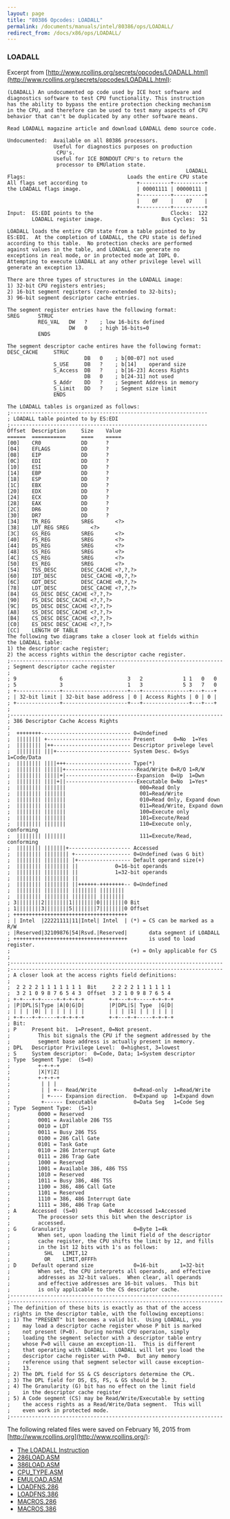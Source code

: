 ```yaml
---
layout: page
title: "80386 Opcodes: LOADALL"
permalink: /documents/manuals/intel/80386/ops/LOADALL/
redirect_from: /docs/x86/ops/LOADALL/
---
```


### LOADALL

Excerpt from [http://www.rcollins.org/secrets/opcodes/LOADALL.html](http://www.rcollins.org/secrets/opcodes/LOADALL.html):

	(LOADALL) An undocumented op code used by ICE host software and
	diagnostics software to test CPU functionality. This instruction
	has the ability to bypass the entire protection checking mechanism
	in the CPU, and therefore can be used to test many aspects of CPU
	behavior that can't be duplicated by any other software means.
	
	Read LOADALL magazine article and download LOADALL demo source code.
	
	Undocumented:  Available on all 80386 processors.
	               Useful for diagnostics purposes on production
	                CPU's.
	               Useful for ICE BONDOUT CPU's to return the
	                processor to EMUlation state.
	                                                          LOADALL
	Flags:                                 Loads the entire CPU state
	All flags set according to                +----------+----------+
	the LOADALL flags image.                  | 00001111 | 00000111 |
	                                          +----------+----------+
	                                          |    0F    |    07    |
	                                          +----------+----------+
	Input:  ES:EDI points to the                         Clocks:  122
	        LOADALL register image.                   Bus Cycles:  51
	
	LOADALL loads the entire CPU state from a table pointed to by
	ES:EDI.  At the completion of LOADALL, the CPU state is defined
	according to this table.  No protection checks are performed
	against values in the table, and LOADALL can generate no
	exceptions in real mode, or in protected mode at IOPL 0.
	Attempting to execute LOADALL at any other privilege level will
	generate an exception 13.
	
	There are three types of structures in the LOADALL image:
	1) 32-bit CPU registers entries;
	2) 16-bit segment registers (zero-extended to 32-bits);
	3) 96-bit segment descriptor cache entries.
	
	The segment register entries have the following format:
	SREG      STRUC
	          REG_VAL   DW   ?    ; low 16-bits defined
	                    DW   0    ; high 16-bits=0
	          ENDS
	          
	The segment descriptor cache entires have the following format:
	DESC_CACHE     STRUC
	                         DB   0    ; b[00-07] not used
	               S_USE     DB   ?    ; b[14]    operand size
	               S_Access  DB   ?    ; b[16-23] Access Rights
	                         DB   0    ; b[24-31] not used
	               S_Addr    DD   ?    ; Segment Address in memory
	               S_Limit   DD   ?    ; Segment size limit
	               ENDS
	
	The LOADALL tables is organized as follows:
	;----------------------------------------------------------------
	; LOADALL table pointed to by ES:EDI
	;----------------------------------------------------------------
	Offset  Description     Size    Value
	======  ===========     ====    =====
	[00]    CR0             DD      ?
	[04]    EFLAGS          DD      ?
	[08]    EIP             DD      ?
	[0C]    EDI             DD      ?
	[10]    ESI             DD      ?
	[14]    EBP             DD      ?
	[18]    ESP             DD      ?
	[1C]    EBX             DD      ?
	[20]    EDX             DD      ?
	[24]    ECX             DD      ?
	[28]    EAX             DD      ?
	[2C]    DR6             DD      ?
	[30]    DR7             DD      ?
	[34]    TR_REG          SREG       <?>
	[38]    LDT_REG SREG       <?>
	[3C]    GS_REG          SREG       <?>
	[40]    FS_REG          SREG       <?>
	[44]    DS_REG          SREG       <?>
	[48]    SS_REG          SREG       <?>
	[4C]    CS_REG          SREG       <?>
	[50]    ES_REG          SREG       <?>
	[54]    TSS_DESC        DESC_CACHE <?,?,?>
	[60]    IDT_DESC        DESC_CACHE <0,?,?>
	[6C]    GDT_DESC        DESC_CACHE <0,?,?>
	[78]    LDT_DESC        DESC_CACHE <?,?,?>
	[84]    GS_DESC DESC_CACHE <?,?,?>
	[90]    FS_DESC DESC_CACHE <?,?,?>
	[9C]    DS_DESC DESC_CACHE <?,?,?>
	[A8]    SS_DESC DESC_CACHE <?,?,?>
	[B4]    CS_DESC DESC_CACHE <?,?,?>
	[C0]    ES_DESC DESC_CACHE <?,?,?>
	[CC]    LENGTH OF TABLE
	The following two diagrams take a closer look at fields within
	the LOADALL table:
	1) the descriptor cache register;
	2) the access rights within the descriptor cache register.
	;---------------------------------------------------------------------
	; Segment descriptor cache register
	;
	; 9              6                     3   2             1 1   0   0
	; 5              3                     1   3             5 3   7   0
	; +--------------+---------------------+---+---------------+---+---+
	; | 32-bit limit | 32-bit base address | 0 | Access Rights | 0 | 0 |
	; +--------------+---------------------+---+---------------+---+---+
	;
	;---------------------------------------------------------------------
	; 386 Descriptor Cache Access Rights
	;
	;  ++++++++----------------------------- 0=Undefined
	;  |||||||| +--------------------------- Present      0=No  1=Yes
	;  |||||||| |++------------------------- Descriptor privelege level
	;  |||||||| |||+------------------------ System Desc. 0=Sys 1=Code/Data
	;  |||||||| ||||+++--------------------- Type(*)
	;  |||||||| ||||||+-----------------------Read/Write 0=R/O 1=R/W
	;  |||||||| |||||+|-----------------------Expansion  0=Up  1=Dwn
	;  |||||||| ||||+||-----------------------Executable 0=No  1=Yes*
	;  |||||||| |||||||                        000=Read Only
	;  |||||||| |||||||                        001=Read/Write
	;  |||||||| |||||||                        010=Read Only, Expand down
	;  |||||||| |||||||                        011=Read/Write, Expand down
	;  |||||||| |||||||                        100=Execute only
	;  |||||||| |||||||                        101=Execute/Read
	;  |||||||| |||||||                        110=Execute only, conforming
	;  |||||||| |||||||                        111=Execute/Read, conforming
	;  |||||||| |||||||+-------------------- Accessed
	;  |||||||| |||||||| +------------------ 0=Undefined (was G bit)
	;  |||||||| |||||||| |+----------------- Default operand size(+)
	;  |||||||| |||||||| ||            0=16-bit operands
	;  |||||||| |||||||| ||            1=32-bit operands
	;  |||||||| |||||||| ||
	;  |||||||| |||||||| ||++++++-++++++++-- 0=Undefined
	;  |||||||| |||||||| |||||||| ||||||||
	;  |||||||| |||||||| |||||||| ||||||||
	; 3||||||||2||||||||1||||||||0||||||||0 Bit
	; 1||||||||3||||||||5||||||||7||||||||0 Offset
	; +++++++++++++++++++++++++++++++++++++
	; | Intel  |22221111|11|Intel| Intel  | (*) = CS can be marked as a R/W
	; |Reserved|32109876|54|Rsvd.|Reserved|       data segment if LOADALL
	; +++++++++++++++++++++++++++++++++++++       is used to load register.
	;                                       (+) = Only applicable for CS
	;
	;---------------------------------------------------------------------
	;---------------------------------------------------------------------
	; A closer look at the access rights field definitions:
	;
	;  2 2 2 2 1 1 1 1 1 1 1  Bit     2 2 2 2 1 1 1 1 1 1
	;  3 2 1 0 9 8 7 6 5 4 3  Offset  3 2 1 0 9 8 7 6 5 4
	; +-+---+-+-----+-+-+-+-+        +-+---+-+-----+-+-+-+
	; |P|DPL|S|Type |A|0|G|D|        |P|DPL|S| Type  |G|D|
	; | | | |0| | | | | | | |        | | | |1| | | | | | |
	; +-+---+-+-----+-+-+-+-+        +-+---+-+-----+-+-+-+
	; Bit:
	; P     Present bit.  1=Present, 0=Not present.
	;         This bit signals the CPU if the segment addressed by the
	;         segment base address is actually present in memory.
	; DPL   Descriptor Privilege Level:  0=highest, 3=lowest
	; S     System descriptor:  0=Code, Data; 1=System descriptor
	; Type  Segment Type:  (S=0)
	;         +-+-+-+
	;         |X|Y|Z|
	;         +-+-+-+
	;          | | |
	;          | | +-- Read/Write            0=Read-only  1=Read/Write
	;          | +---- Expansion direction.  0=Expand up  1=Expand down
	;          +------ Executable            0=Data Seg   1=Code Seg
	; Type  Segment Type:  (S=1)
	;         0000 = Reserved
	;         0001 = Available 286 TSS
	;         0010 = LDT
	;         0011 = Busy 286 TSS
	;         0100 = 286 Call Gate
	;         0101 = Task Gate
	;         0110 = 286 Interrupt Gate
	;         0111 = 286 Trap Gate
	;         1000 = Reserved
	;         1001 = Available 386, 486 TSS
	;         1010 = Reserved
	;         1011 = Busy 386, 486 TSS
	;         1100 = 386, 486 Call Gate
	;         1101 = Reserved
	;         1110 = 386, 486 Interrupt Gate
	;         1111 = 386, 486 Trap Gate
	; A     Accessed  (S=0)          0=Not Accessed 1=Accessed
	;         The processor sets this bit when the descriptor is
	;         accessed.
	; G     Granularity                      0=Byte 1=4k
	;         When set, upon loading the limit field of the descriptor
	;         cache register, the CPU shifts the limit by 12, and fills
	;         in the 1st 12 bits with 1's as follows:
	;           SHL   LIMIT,12
	;           OR    LIMIT,0FFFh
	; D     Default operand size             0=16-bit       1=32-bit
	;         When set, the CPU interprets all operands, and effective
	;         addresses as 32-bit values.  When clear, all operands
	;         and effective addresses are 16-bit values.  This bit
	;         is only applicable to the CS descriptor cache.
	;---------------------------------------------------------------------
	;---------------------------------------------------------------------
	; The definition of these bits is exactly as that of the access
	; rights in the descriptor table, with the following exceptions:
	; 1) The "PRESENT" bit becomes a valid bit.  Using LOADALL, you
	;    may load a descriptor cache register whose P bit is marked
	;    not present (P=0).  During normal CPU operaion, simply
	;    loading the segment selector with a descriptor table entry
	;    whose P=0 will cause an exception-11.  This is different
	;    that operating with LOADALL.  LOADALL will let you load the
	;    descriptor cache register with P=0.  But any memory
	;    reference using that segment selector will cause exception-
	;    13.
	; 2) The DPL field for SS & CS descriptors determine the CPL.
	; 3) The DPL field for DS, ES, FS, & GS should be 3.
	; 4) The Granularity (G) bit has no effect on the limit field
	;    in the descriptor cache register
	; 5) A Code segment (CS) may be Read/Write/Executable by setting
	;    the access rights as a Read/Write/Data segment.  This will
	;    even work in protected mode.
	;---------------------------------------------------------------------

The following related files were saved on February 16, 2015 from [http://www.rcollins.org](http://www.rcollins.org/):

* [The LOADALL Instruction](tspec_a3_doc.html)
* [286LOAD.ASM](286load.asm)
* [386LOAD.ASM](386load.asm)
* [CPU_TYPE.ASM](cpu_type.asm)
* [EMULOAD.ASM](emuload.asm)
* [LOADFNS.286](loadfns.286.asm)
* [LOADFNS.386](loadfns.386.asm)
* [MACROS.286](macros.286.asm)
* [MACROS.386](macros.386.asm)
